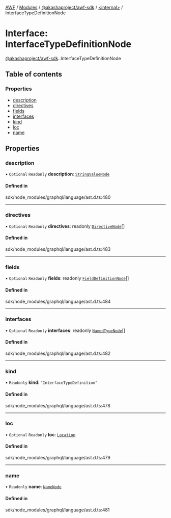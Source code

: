 [AWF](../README.md) / [Modules](../modules.md) / [@akashaproject/awf-sdk](../modules/akashaproject_awf_sdk.md) / [<internal\>](../modules/akashaproject_awf_sdk._internal_.md) / InterfaceTypeDefinitionNode

# Interface: InterfaceTypeDefinitionNode

[@akashaproject/awf-sdk](../modules/akashaproject_awf_sdk.md).[<internal>](../modules/akashaproject_awf_sdk._internal_.md).InterfaceTypeDefinitionNode

## Table of contents

### Properties

- [description](akashaproject_awf_sdk._internal_.InterfaceTypeDefinitionNode.md#description)
- [directives](akashaproject_awf_sdk._internal_.InterfaceTypeDefinitionNode.md#directives)
- [fields](akashaproject_awf_sdk._internal_.InterfaceTypeDefinitionNode.md#fields)
- [interfaces](akashaproject_awf_sdk._internal_.InterfaceTypeDefinitionNode.md#interfaces)
- [kind](akashaproject_awf_sdk._internal_.InterfaceTypeDefinitionNode.md#kind)
- [loc](akashaproject_awf_sdk._internal_.InterfaceTypeDefinitionNode.md#loc)
- [name](akashaproject_awf_sdk._internal_.InterfaceTypeDefinitionNode.md#name)

## Properties

### description

• `Optional` `Readonly` **description**: [`StringValueNode`](akashaproject_awf_sdk._internal_.StringValueNode.md)

#### Defined in

sdk/node_modules/graphql/language/ast.d.ts:480

___

### directives

• `Optional` `Readonly` **directives**: readonly [`DirectiveNode`](akashaproject_awf_sdk._internal_.DirectiveNode.md)[]

#### Defined in

sdk/node_modules/graphql/language/ast.d.ts:483

___

### fields

• `Optional` `Readonly` **fields**: readonly [`FieldDefinitionNode`](akashaproject_awf_sdk._internal_.FieldDefinitionNode.md)[]

#### Defined in

sdk/node_modules/graphql/language/ast.d.ts:484

___

### interfaces

• `Optional` `Readonly` **interfaces**: readonly [`NamedTypeNode`](akashaproject_awf_sdk._internal_.NamedTypeNode.md)[]

#### Defined in

sdk/node_modules/graphql/language/ast.d.ts:482

___

### kind

• `Readonly` **kind**: ``"InterfaceTypeDefinition"``

#### Defined in

sdk/node_modules/graphql/language/ast.d.ts:478

___

### loc

• `Optional` `Readonly` **loc**: [`Location`](../classes/akashaproject_awf_sdk._internal_.Location.md)

#### Defined in

sdk/node_modules/graphql/language/ast.d.ts:479

___

### name

• `Readonly` **name**: [`NameNode`](akashaproject_awf_sdk._internal_.NameNode.md)

#### Defined in

sdk/node_modules/graphql/language/ast.d.ts:481
